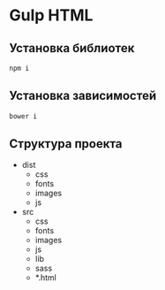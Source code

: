 # Gulp HTML

## Установка библиотек

```bash
npm i 
```

## Установка зависимостей

```bash
bower i 
```

## Структура проекта

* dist  
    * css  
    * fonts  
    * images  
    * js  
* src  
    * css  
    * fonts  
    * images  
    * js  
    * lib  
    * sass  
    * *.html  

